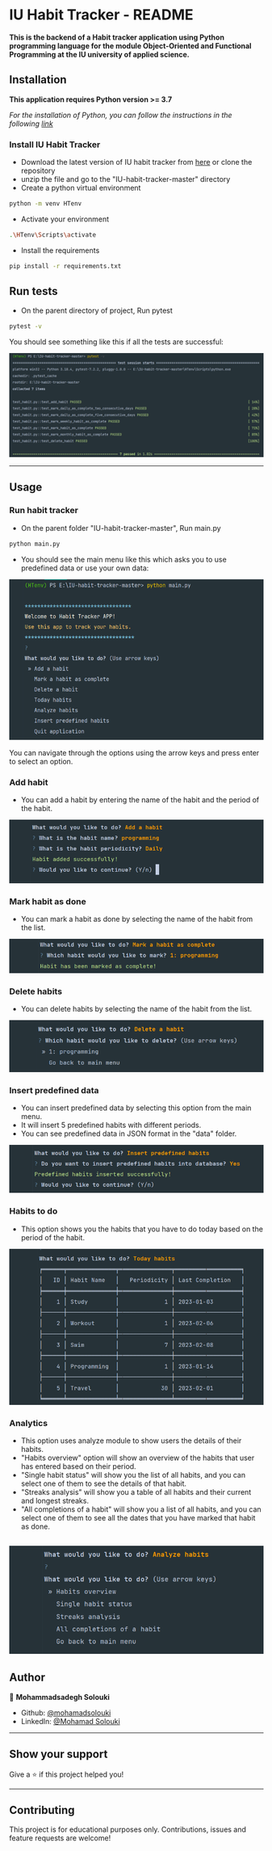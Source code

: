 IU Habit Tracker - README
====================================================================================    
**This is the backend of a Habit tracker application using Python programming language for the module Object-Oriented and 
Functional Programming at the IU university of applied science.**

## Installation
**This application requires Python version >= 3.7**

*For the installation of Python, you can follow the instructions in the following [link](https://www.python.org/downloads/)*


### Install IU Habit Tracker

- Download the latest version of IU habit tracker from 
[here](https://github.com/mohamadsolouki/IU-habit-tracker/archive/refs/tags/v1.0.zip) or clone the repository 
- unzip the file and go to the "IU-habit-tracker-master" directory
- Create a python virtual environment

``` sh
python -m venv HTenv
```

- Activate your environment

``` sh
.\HTenv\Scripts\activate
```

- Install the requirements

``` sh
pip install -r requirements.txt
```

## Run tests

- On the parent directory of project, Run pytest

``` sh
pytest -v
```

You should see something like this if all the tests are successful:

![Tests](docs/test.png)

---
## Usage

### Run habit tracker

- On the parent folder "IU-habit-tracker-master", Run main.py

``` sh
python main.py
```

- You should see the main menu like this which asks you to use predefined data or use your own data:

![Main menu](docs/main_menu.png)

You can navigate through the options using the arrow keys and press enter to select an option.
 
### Add habit
- You can add a habit by entering the name of the habit and the period of the habit.

![Add habit](docs/add_habit.png)

### Mark habit as done
- You can mark a habit as done by selecting the name of the habit from the list.

![Mark habit as done](docs/mark_habit.png)

### Delete habits
- You can delete habits by selecting the name of the habit from the list.

![Delete habits](docs/delete_habit.png)

### Insert predefined data
- You can insert predefined data by selecting this option from the main menu.
- It will insert 5 predefined habits with different periods.
- You can see predefined data in JSON format in the "data" folder.

![Insert predefined data](docs/predefined.png)

### Habits to do
- This option shows you the habits that you have to do today based on the period of the habit.

![Habits to do](docs/todo.png)

### Analytics
- This option uses analyze module to show users the details of their habits.
- "Habits overview" option will show an overview of the habits that user has entered based on their period.
- "Single habit status" will show you the list of all habits, and you can select one of them to see the details of that habit.
- "Streaks analysis" will show you a table of all habits and their current and longest streaks.
- "All completions of a habit" will show you a list of all habits, and you can select one of them to see all the dates that you have marked that habit as done.

![Analytics](docs/analyze.png)
---

## Author

👤 **Mohammadsadegh Solouki**

* Github: [@mohamadsolouki](https://github.com/mohamadsolouki)
* LinkedIn: [@Mohamad Solouki](https://linkedin.com/in/mohamadsolouki)

---
## Show your support

Give a ⭐️ if this project helped you! 

---
## Contributing
This project is for educational purposes only. Contributions, issues and feature requests are welcome!
